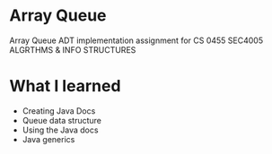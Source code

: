 # Array Queue
 Array Queue ADT implementation assignment for CS 0455 SEC4005 ALGRTHMS & INFO STRUCTURES
# What I learned
- Creating Java Docs
- Queue data structure
- Using the Java docs
- Java generics
